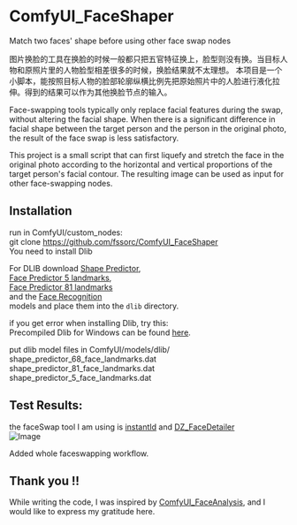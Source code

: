 # ComfyUI_FaceShaper
Match two faces' shape before using other face swap nodes

图片换脸的工具在换脸的时候一般都只把五官特征换上，脸型则没有换。当目标人物和原照片里的人物脸型相差很多的时候，换脸结果就不太理想。
本项目是一个小脚本，能按照目标人物的脸部轮廓纵横比例先把原始照片中的人脸进行液化拉伸。得到的结果可以作为其他换脸节点的输入。

Face-swapping tools typically only replace facial features during the swap, without altering the facial shape. When there is a significant difference in facial shape between the target person and the person in the original photo, the result of the face swap is less satisfactory.

This project is a small script that can first liquefy and stretch the face in the original photo according to the horizontal and vertical proportions of the target person's facial contour. The resulting image can be used as input for other face-swapping nodes.

## Installation
run in ComfyUI/custom_nodes:  
git clone https://github.com/fssorc/ComfyUI_FaceShaper  
You need to install Dlib  

For DLIB download [Shape Predictor](https://huggingface.co/matt3ounstable/dlib_predictor_recognition/resolve/main/shape_predictor_68_face_landmarks.dat?download=true),  
[Face Predictor 5 landmarks](https://huggingface.co/matt3ounstable/dlib_predictor_recognition/resolve/main/shape_predictor_5_face_landmarks.dat?download=true),  
[Face Predictor 81 landmarks](https://huggingface.co/matt3ounstable/dlib_predictor_recognition/resolve/main/shape_predictor_81_face_landmarks.dat?download=true)   
and the [Face Recognition](https://huggingface.co/matt3ounstable/dlib_predictor_recognition/resolve/main/dlib_face_recognition_resnet_model_v1.dat?download=true)   
models and place them into the `dlib` directory.  

if you get error when installing Dlib, try this:  
Precompiled Dlib for Windows can be found [here](https://github.com/z-mahmud22/Dlib_Windows_Python3.x).  

put dlib model files in ComfyUI/models/dlib/  
shape_predictor_68_face_landmarks.dat  
shape_predictor_81_face_landmarks.dat  
shape_predictor_5_face_landmarks.dat  

## Test Results:
the faceSwap tool I am using is [instantId](https://github.com/cubiq/ComfyUI_InstantID) and [DZ_FaceDetailer](https://github.com/nicofdga/DZ-FaceDetailer)  
![Image](./TestResult.png)

Added whole faceswapping workflow.  

## Thank you !!  
While writing the code, I was inspired by [ComfyUI_FaceAnalysis](https://github.com/cubiq/ComfyUI_FaceAnalysis), and I would like to express my gratitude here.
